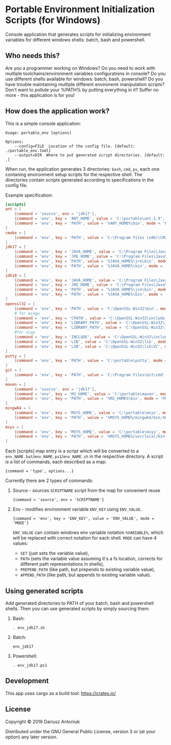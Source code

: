 # Portable Environment Initialization Scripts (for Windows)

Console application that generates scripts for initializing environment variables for different windows shells: batch, bash and powershell.

## Who needs this?

Are you a programmer working on Windows? Do you need to work with multiple toolchains/environment variables configurations in console? Do you use different shells available for windows: batch, bash, powershell? Do you have trouble maintaining multiple different environemt manipulation scripts? Don't want to pollute your %PATH% by putting everything in it? Suffer no more - this application is for you!

## How does the application work?

This is a simple console application:
```
Usage: portable_env [options]

Options:
    --config=FILE  Location of the config file. [default: ./portable_env.toml]
    --output=DIR  Where to put generated script directories. [default: .]
```

When run, the application generates 3 directories: `bash`, `cmd`, `ps`, each one contaning environment setup scripts for the respective shell. The directories contain scripts generated according to specifications in the config file.

Example specification:

```toml
[scripts]
ant = [
    {command = 'source', env = 'jdk17'},
    {command = 'env', key = 'ANT_HOME', value = 'C:\portable\ant-1.9', mode = 'PATH'},
    {command = 'env', key = 'PATH', value = '%ANT_HOME%\bin', mode = 'PREPEND_PATH'}
]
cmake = [
    {command = 'env', key = 'PATH', value = 'C:\Program Files (x86)\CMake 2.8\bin', mode = 'PREPEND_PATH'}
]
jdk17 = [
    {command = 'env', key = 'JAVA_HOME', value = 'C:\Program Files\Java\jdk17', mode = 'PATH'},
    {command = 'env', key = 'JRE_HOME', value = 'C:\Program Files\Java\jdk17\jre', mode = 'PATH'},
    {command = 'env', key = 'PATH', value = '%JAVA_HOME%\jre\bin', mode = 'PREPEND_PATH'},
    {command = 'env', key = 'PATH', value = '%JAVA_HOME%\bin', mode = 'PREPEND_PATH'}
]
jdk18 = [
    {command = 'env', key = 'JAVA_HOME', value = 'C:\Program Files\Java\jdk18', mode = 'PATH'},
    {command = 'env', key = 'JRE_HOME', value = 'C:\Program Files\Java\jdk18\jre', mode = 'PATH'},
    {command = 'env', key = 'PATH', value = '%JAVA_HOME%\jre\bin', mode = 'PREPEND_PATH'},
    {command = 'env', key = 'PATH', value = '%JAVA_HOME%\bin', mode = 'PREPEND_PATH'}
]
openssl32 = [
    {command = 'env', key = 'PATH', value = 'C:\OpenSSL-Win32\bin', mode = 'PREPEND_PATH'},
    # for mingw
    {command = 'env', key = 'CPATH', value = 'C:\OpenSSL-Win32\include', mode = 'PREPEND_PATH'},
    {command = 'env', key = 'LIBRARY_PATH', value = 'C:\OpenSSL-Win32\lib', mode = 'PREPEND_PATH'},
    {command = 'env', key = 'LIBRARY_PATH', value = 'C:\OpenSSL-Win32\lib\MinGW', mode = 'PREPEND_PATH'},
    #for vcpp
    {command = 'env', key = 'INCLUDE', value = 'C:\OpenSSL-Win32\include', mode = 'PREPEND_PATH'},
    {command = 'env', key = 'LIB', value = 'C:\OpenSSL-Win32\lib', mode = 'PREPEND_PATH'},
    {command = 'env', key = 'LIB', value = 'C:\OpenSSL-Win32\lib\VC', mode = 'PREPEND_PATH'}
]
putty = [
    {command = 'env', key = 'PATH', value = 'C:\portable\putty', mode = 'PREPEND_PATH'}
]
git = [
    {command = 'env', key = 'PATH', value = 'C:\Program Files\Git\cmd', mode = 'PREPEND_PATH'}
]
maven = [
    {command = 'source', env = 'jdk17'},
    {command = 'env', key = 'M2_HOME', value = 'C:\portable\maven', mode = 'PATH'},
    {command = 'env', key = 'PATH', value = '%M2_HOME%\bin', mode = 'PREPEND_PATH'}
]
mingw64 = [
    {command = 'env', key = 'MSYS_HOME', value = 'C:\portable\msys', mode = 'PATH'},
    {command = 'env', key = 'PATH', value = '%MSYS_HOME%/mingw64/bin;%MSYS_HOME%/usr/local/bin;%MSYS_HOME%/usr/bin;%MSYS_HOME%/bin', mode = 'PREPEND_PATH'}
]
msys = [
    {command = 'env', key = 'MSYS_HOME', value = 'C:\portable\msys', mode = 'PATH'},
    {command = 'env', key = 'PATH', value = '%MSYS_HOME%/usr/local/bin;%MSYS_HOME%/usr/bin;%MSYS_HOME%/bin', mode = 'PREPEND_PATH'}
]
```

Each [scripts] map entry is a script which will be converted to a `env_NAME.bat`/`env_NAME.ps1`/`env_NAME.sh` in the respective directory. A script is a list of commands, each described as a map:
```
{command = 'type', options...}
```
Currently there are 2 types of commands:

1. Source - sources `SCRIPTNAME` script from the map for convenient reuse
    ```
    {command = 'source', env = 'SCRIPTNAME'}
    ```

2. Env - modifies environment variable `ENV_KEY` using `ENV_VALUE`. 
    ```
    {command = 'env', key = 'ENV_KEY', value = 'ENV_VALUE', mode = 'MODE'}
    ```
    `ENV_VALUE` can contain windows env variable notation `%VARIABLE%`, which will be replaced with correct notation for each shell. `MODE` can have 4 values: 
    - `SET` (just sets the variable value), 
    - `PATH` (sets the variable value assuming it's a fs location, corrects for different path representations in shells), 
    - `PREPEND_PATH` (like path, but prepends to existing variable value), 
    - `APPEND_PATH` (like path, but appends to existing variable value).
    
## Using generated scripts

Add generated directories to PATH of your batch, bash and powershell shells. Then you can use generated scripts by simply sourcing them:

1. Bash: 
    ```
    . env_jdk17.sh
    ```
2. Batch:
    ```
    env_jdk17
    ```
3. Powershell:
    ```
    . env_jdk17.ps1
    ```

## Development 

This app uses cargo as a build tool: https://crates.io/

## License

Copyright © 2016 Dariusz Antoniuk

Distributed under the GNU General Public License, version 3 or (at
your option) any later version.
